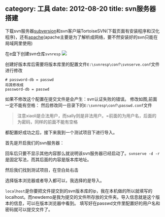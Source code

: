 category: 工具
date: 2012-08-20
title: svn服务器搭建
---
下载svn服务器[subversion](http://sourceforge.net/projects/win32svn/)和svn客户端TortoiseSVN(下载页面有安装程序和汉化程序)，还有[apache]()(apache主要是为了解析成网络，要不然安装好的svn只能在局域网里使用)

在e盘下创建svn仓库`svnresp` ![](https://raw.githubusercontent.com/ming15/blog-website/images/svn/0.jpg)

创建好版本库后需要将版本库里的配置文件`E:\svnresp\conf\svnserve.conf`文件进行修改
```[general]
# password-db = passwd 
将其修改成
password-db = passwd
```
如果不修改这个配置在提交文件是会产生：svn认证失败的错误。 修改如图,前面一定不能有空格：
[](https://raw.githubusercontent.com/ming15/blog-website/images/svn/1.jpg)[](https://raw.githubusercontent.com/ming15/blog-website/images/svn/2.jpg)
然后修改同一目录下的`E:\svnresp\conf\passwd.conf`文件
[](https://raw.githubusercontent.com/ming15/blog-website/images/svn/3.jpg)
> 注意xiaoli是合法用户，而sally则是非法用户。=前面的为用户名，后面的为密码，同样的前面不能有空格

都配置好成功之后，接下来我到一个测试项目下进行导入。

首先是开启我们的svn服务器：
[](https://raw.githubusercontent.com/ming15/blog-website/images/svn/4.jpg)

回车后只要不显示其他内容那么就说明该svn服务器已经启动了。`svnserve -d -r`是固定写法，而其后面的内容是版本库地址。

然后我们找到测试项目，在空白处右击
[](https://raw.githubusercontent.com/ming15/blog-website/images/svn/5.jpg)

选择版本浏览器或者导入都可以，我选择的是导入。
[](https://raw.githubusercontent.com/ming15/blog-website/images/svn/6.jpg)

`localhost`是你要把文件提交到的svn版本库的ip，我在本机做的所以就填写的localhost。而newdemo是我为提交的文件所存放的文件夹。导入信息就是这个版本的信息，可以在版本浏览器中看到。
[](https://raw.githubusercontent.com/ming15/blog-website/images/svn/7.jpg)
填写好在passwd文件里配置好的用户名和密码就可以提交文件了。
[](https://raw.githubusercontent.com/ming15/blog-website/images/svn/8.jpg)
